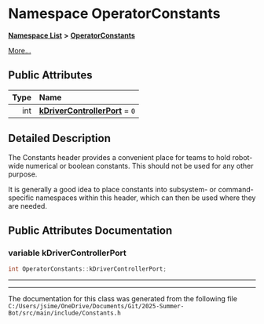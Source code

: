 

# Namespace OperatorConstants



[**Namespace List**](namespaces.md) **>** [**OperatorConstants**](namespace_operator_constants.md)



[More...](#detailed-description)






















## Public Attributes

| Type | Name |
| ---: | :--- |
|  int | [**kDriverControllerPort**](#variable-kdrivercontrollerport)   = `0`<br> |












































## Detailed Description


The Constants header provides a convenient place for teams to hold robot-wide numerical or boolean constants. This should not be used for any other purpose.


It is generally a good idea to place constants into subsystem- or command-specific namespaces within this header, which can then be used where they are needed. 


    
## Public Attributes Documentation




### variable kDriverControllerPort 

```C++
int OperatorConstants::kDriverControllerPort;
```




<hr>

------------------------------
The documentation for this class was generated from the following file `C:/Users/jsime/OneDrive/Documents/Git/2025-Summer-Bot/src/main/include/Constants.h`

